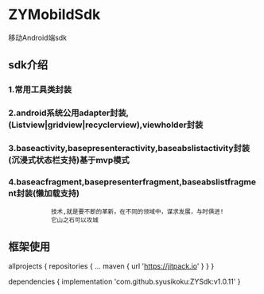 # ZYMobildSdk
移动Android端sdk

## sdk介绍
### 1.常用工具类封装
### 2.android系统公用adapter封装,(Listview|gridview|recyclerview),viewholder封装
### 3.baseactivity,basepresenteractivity,baseabslistactivity封装(沉浸式状态栏支持)基于mvp模式
### 4.baseacfragment,basepresenterfragment,baseabslistfragment封装(懒加载支持)
 

                技术,就是要不断的革新，在不同的领域中，谋求发展，与时俱进!
                它山之石可以攻城


## 框架使用

 allprojects {
   repositories {
    ...
    maven { url 'https://jitpack.io' }
   }
  }

  dependencies {
          implementation 'com.github.syusikoku:ZYSdk:v1.0.11'
  }
